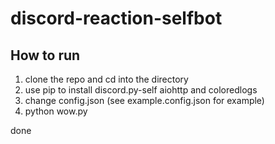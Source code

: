 # discord-reaction-selfbot

## How to run

1. clone the repo and cd into the directory
2. use pip to install discord.py-self aiohttp and coloredlogs
3. change config.json (see example.config.json for example)
4. python wow.py

done
